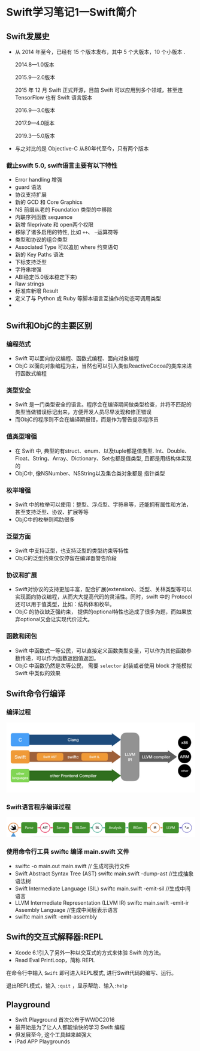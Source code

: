 # Swift学习笔记1一Swift简介

## Swift发展史

- 从 2014 年至今，已经有 15 个版本发布，其中 5 个大版本，10 个小版本 .

  

  2014.8—1.0版本

  2015.9—2.0版本

  2015 年 12 月 Swift 正式开源，目前 Swift 可以应用到多个领域，甚至连 TensorFlow 也有 Swift 语言版本 

  2016.9—3.0版本

  2017.9—4.0版本

  2019.3—5.0版本

  

- 与之对比的是 Objective-C 从80年代至今，只有两个版本 



### 截止swift 5.0, swift语言主要有以下特性

- Error handling 增强
- guard 语法
- 协议支持扩展
- 新的 GCD 和  Core Graphics
- NS 前缀从老的 Foundation 类型的中移除
- 内联序列函数 sequence
- 新增 fileprivate 和 open两个权限
- 移除了诸多启用的特性, 比如 `++`、 `—`运算符等
- 类型和协议的组合类型
- Associated Type 可以追加 where 约束语句
- 新的 Key Paths 语法
- 下标支持泛型
- 字符串增强
- ABI稳定(5.0版本稳定下来)
- Raw strings
- 标准库新增 Result
- 定义了与 Python 或 Ruby 等脚本语言互操作的动态可调用类型
- 



## Swift和ObjC的主要区别

### 编程范式

- Swift 可以面向协议编程、函数式编程、面向对象编程
- ObjC 以面向对象编程为主，当然也可以引入类似ReactiveCocoa的类库来进行函数式编程

### 类型安全

- Swift 是一门类型安全的语言。程序会在编译期间做类型检查，并将不匹配的类型当做错误标记出来，方便开发人员尽早发现和修正错误
- 而ObjC的程序则不会在编译期报错，而是作为警告提示程序员

### 值类型增强

- 在 Swift 中, 典型的有struct、enum、以及tuple都是值类型. Int、Double、Float、String、Array、Dictionary、Set也都是值类型, 且都是用结构体实现的
- ObjC中, 像NSNumber、NSString以及集合类对象都是 指针类型

### 枚举增强

- Swift 中的枚举可以使用：整型、浮点型、字符串等，还能拥有属性和方法，甚至支持泛型、协议、扩展等等
- ObjC中的枚举则鸡肋很多

### 泛型方面

- Swift 中支持泛型，也支持泛型的类型约束等特性
- ObjC的泛型约束仅仅停留在编译器警告阶段

### 协议和扩展

- Swift对协议的支持更加丰富，配合扩展(extension)、泛型、关林类型等可以实现面向协议编程，从而大大提高代码的灵活性。同时，swift 中的 Protocol 还可以用于值类型，比如：结构体和枚举。
- ObjC 的协议缺乏强约束， 提供的optional特性也造成了很多为题，而如果放弃optional又会让实现代价过大。

### 函数和闭包

- Swift 中函数式一等公民，可以直接定义函数类型变量，可以作为其他函数参数传递，可以作为函数返回值返回。
- ObjC 中函数仍然是次等公民， 需要 `selector` 封装或者使用 block 才能模拟 Swift 中类似的效果



## Swift命令行编译

### 编译过程

![](https://github.com/BrooksWon/Blogs/blob/master/swift/%E7%BC%96%E8%AF%91%E8%BF%87%E7%A8%8B.png)

### Swift语言程序编译过程

![](https://github.com/BrooksWon/Blogs/blob/master/swift/Swift%E8%AF%AD%E8%A8%80%E7%BC%96%E8%AF%91%E8%BF%87%E7%A8%8B.png)



### 使用命令行工具 swiftc 编译 main.swift 文件

- swiftc -o main.out main.swift // 生成可执行文件
-  Swift Abstract Syntax Tree (AST) swiftc main.swift -dump-ast //生成抽象语法树
- Swift Intermediate Language (SIL) swiftc main.swift -emit-sil //生成中间语言
-  LLVM Intermediate Representation (LLVM IR) swiftc main.swift -emit-ir Assembly Language //生成中间层表示语言
- swiftc main.swift -emit-assembly 

## Swift的交互式解释器:REPL

- Xcode 6.1引入了另外一种以交互式的方式来体验 Swift 的方法。
- Read Eval PrintLoop，简称 REPL

在命令行中输入 `Swift` 即可进入REPL模式, 进行Swift代码的编写、运行。

退出REPL模式，输入  `:quit` ，显示帮助、输入`:help`



## Playground

- Swift Playground 首次公布于WWDC2016 
- 最开始是为了让人人都能愉快的学习 Swift 编程 
- 但发展至今, 这个工具越来越强大
-  iPad APP Playgrounds 